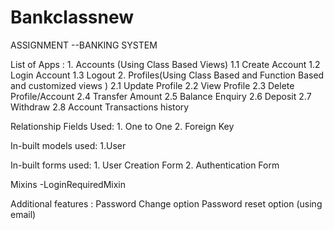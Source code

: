 # Bankclassnew
ASSIGNMENT --BANKING SYSTEM

List of Apps : 1. Accounts (Using Class Based Views)
1.1 Create Account
1.2 Login Account 
1.3 Logout 
2. Profiles(Using Class Based and Function Based and customized views )
2.1 Update Profile
2.2 View Profile 
2.3 Delete Profile/Account
2.4 Transfer Amount
2.5 Balance Enquiry 
2.6 Deposit
2.7 Withdraw
2.8 Account Transactions history

Relationship Fields Used: 1. One to One 2. Foreign Key

In-built models used: 1.User

In-built forms used: 1. User Creation Form 2. Authentication Form

Mixins -LoginRequiredMixin

Additional features : Password Change option Password reset option (using email)
